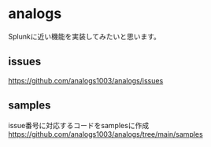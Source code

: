 # analogs
Splunkに近い機能を実装してみたいと思います。

## issues
https://github.com/analogs1003/analogs/issues

## samples
issue番号に対応するコードをsamplesに作成  
https://github.com/analogs1003/analogs/tree/main/samples
